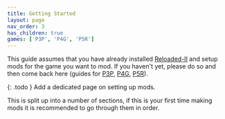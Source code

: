 ```yaml
---
title: Getting Started 
layout: page
nav_order: 3
has_children: true
games: ['P3P', 'P4G', 'P5R']
---
```


This guide assumes that you have already installed [Reloaded-II](https://github.com/Reloaded-Project/Reloaded-II) and setup mods for the game you want to mod. If you haven't yet, please do so and then come back here (guides for [P3P](https://gamebanana.com/tuts/15677), [P4G](https://gamebanana.com/tuts/15696), [P5R](https://gamebanana.com/tuts/15399)).

{: .todo }
Add a dedicated page on setting up mods.

This is split up into a number of sections, if this is your first time making mods it is recommended to go through them in order.

